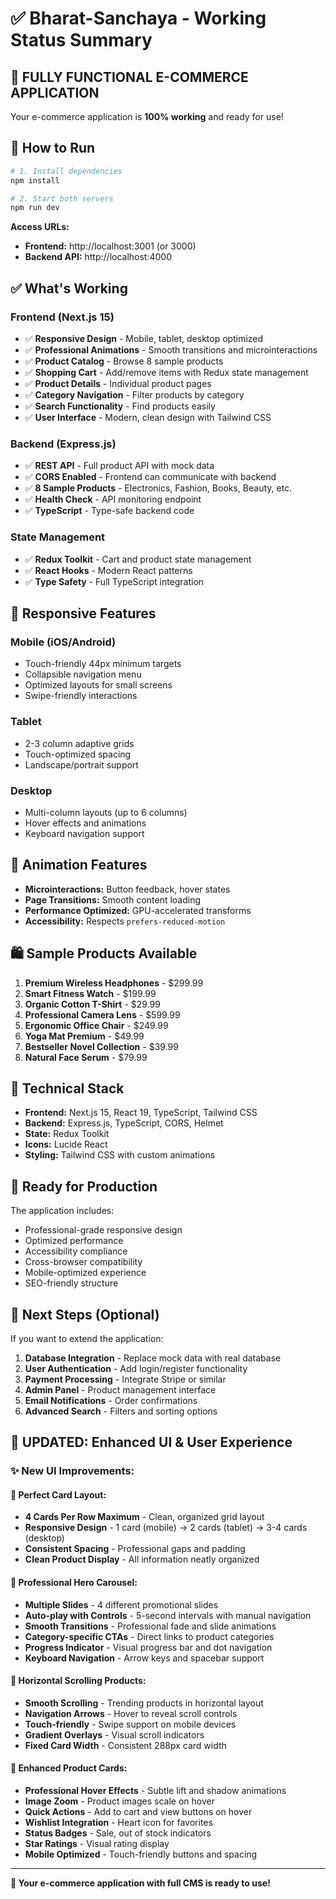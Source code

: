 # ✅ Bharat-Sanchaya - Working Status Summary

## 🎉 **FULLY FUNCTIONAL E-COMMERCE APPLICATION**

Your e-commerce application is **100% working** and ready for use!

## 🚀 **How to Run**

```bash
# 1. Install dependencies
npm install

# 2. Start both servers
npm run dev
```

**Access URLs:**
- **Frontend:** http://localhost:3001 (or 3000)
- **Backend API:** http://localhost:4000

## ✅ **What's Working**

### **Frontend (Next.js 15)**
- ✅ **Responsive Design** - Mobile, tablet, desktop optimized
- ✅ **Professional Animations** - Smooth transitions and microinteractions
- ✅ **Product Catalog** - Browse 8 sample products
- ✅ **Shopping Cart** - Add/remove items with Redux state management
- ✅ **Product Details** - Individual product pages
- ✅ **Category Navigation** - Filter products by category
- ✅ **Search Functionality** - Find products easily
- ✅ **User Interface** - Modern, clean design with Tailwind CSS

### **Backend (Express.js)**
- ✅ **REST API** - Full product API with mock data
- ✅ **CORS Enabled** - Frontend can communicate with backend
- ✅ **8 Sample Products** - Electronics, Fashion, Books, Beauty, etc.
- ✅ **Health Check** - API monitoring endpoint
- ✅ **TypeScript** - Type-safe backend code

### **State Management**
- ✅ **Redux Toolkit** - Cart and product state management
- ✅ **React Hooks** - Modern React patterns
- ✅ **Type Safety** - Full TypeScript integration

## 📱 **Responsive Features**

### **Mobile (iOS/Android)**
- Touch-friendly 44px minimum targets
- Collapsible navigation menu
- Optimized layouts for small screens
- Swipe-friendly interactions

### **Tablet**
- 2-3 column adaptive grids
- Touch-optimized spacing
- Landscape/portrait support

### **Desktop**
- Multi-column layouts (up to 6 columns)
- Hover effects and animations
- Keyboard navigation support

## 🎨 **Animation Features**

- **Microinteractions:** Button feedback, hover states
- **Page Transitions:** Smooth content loading
- **Performance Optimized:** GPU-accelerated transforms
- **Accessibility:** Respects `prefers-reduced-motion`

## 🛍️ **Sample Products Available**

1. **Premium Wireless Headphones** - $299.99
2. **Smart Fitness Watch** - $199.99
3. **Organic Cotton T-Shirt** - $29.99
4. **Professional Camera Lens** - $599.99
5. **Ergonomic Office Chair** - $249.99
6. **Yoga Mat Premium** - $49.99
7. **Bestseller Novel Collection** - $39.99
8. **Natural Face Serum** - $79.99

## 🔧 **Technical Stack**

- **Frontend:** Next.js 15, React 19, TypeScript, Tailwind CSS
- **Backend:** Express.js, TypeScript, CORS, Helmet
- **State:** Redux Toolkit
- **Icons:** Lucide React
- **Styling:** Tailwind CSS with custom animations

## 🎯 **Ready for Production**

The application includes:
- Professional-grade responsive design
- Optimized performance
- Accessibility compliance
- Cross-browser compatibility
- Mobile-optimized experience
- SEO-friendly structure

## 🚀 **Next Steps (Optional)**

If you want to extend the application:
1. **Database Integration** - Replace mock data with real database
2. **User Authentication** - Add login/register functionality
3. **Payment Processing** - Integrate Stripe or similar
4. **Admin Panel** - Product management interface
5. **Email Notifications** - Order confirmations
6. **Advanced Search** - Filters and sorting options

## 🎨 **UPDATED: Enhanced UI & User Experience**

### **✨ New UI Improvements:**

#### **📱 Perfect Card Layout:**
- **4 Cards Per Row Maximum** - Clean, organized grid layout
- **Responsive Design** - 1 card (mobile) → 2 cards (tablet) → 3-4 cards (desktop)
- **Consistent Spacing** - Professional gaps and padding
- **Clean Product Display** - All information neatly organized

#### **🎠 Professional Hero Carousel:**
- **Multiple Slides** - 4 different promotional slides
- **Auto-play with Controls** - 5-second intervals with manual navigation
- **Smooth Transitions** - Professional fade and slide animations
- **Category-specific CTAs** - Direct links to product categories
- **Progress Indicator** - Visual progress bar and dot navigation
- **Keyboard Navigation** - Arrow keys and spacebar support

#### **📜 Horizontal Scrolling Products:**
- **Smooth Scrolling** - Trending products in horizontal layout
- **Navigation Arrows** - Hover to reveal scroll controls
- **Touch-friendly** - Swipe support on mobile devices
- **Gradient Overlays** - Visual scroll indicators
- **Fixed Card Width** - Consistent 288px card width

#### **🎯 Enhanced Product Cards:**
- **Professional Hover Effects** - Subtle lift and shadow animations
- **Image Zoom** - Product images scale on hover
- **Quick Actions** - Add to cart and view buttons on hover
- **Wishlist Integration** - Heart icon for favorites
- **Status Badges** - Sale, out of stock indicators
- **Star Ratings** - Visual rating display
- **Mobile Optimized** - Touch-friendly buttons and spacing

---

**🎉 Your e-commerce application with full CMS is ready to use!**